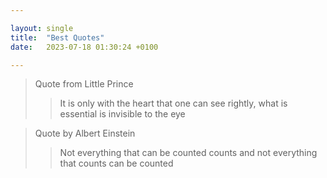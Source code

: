 ```yaml
---

layout: single
title:  "Best Quotes"
date:   2023-07-18 01:30:24 +0100

---
```


> Quote from Little Prince
> >  It is only with the heart that one can see rightly, what is essential is invisible to the eye

> Quote by Albert Einstein
> >  Not everything that can be counted counts and not everything that counts can be counted
